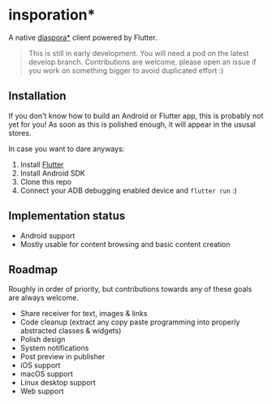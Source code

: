 # insporation\*

A native [diaspora\*](https://diasporafoundation.org) client powered by Flutter.

> This is still in early development. You will need a pod on the latest develop branch. Contributions are welcome, please open an issue if you work on something bigger to avoid duplicated effort :)

## Installation

If you don't know how to build an Android or Flutter app, this is probably not yet for you! As soon as this is polished enough, it will appear in the ususal stores.

In case you want to dare anyways:

1. Install [Flutter](https://flutter.dev)
2. Install Android SDK
3. Clone this repo
4. Connect your ADB debugging enabled device and `flutter run` :)

## Implementation status

* Android support
* Mostly usable for content browsing and basic content creation

## Roadmap

Roughly in order of priority, but contributions towards any of these goals are always welcome.

* Share receiver for text, images & links
* Code cleanup (extract any copy paste programming into properly abstracted classes & widgets)
* Polish design
* System notifications
* Post preview in publisher
* iOS support
* macOS support
* Linux desktop support
* Web support

